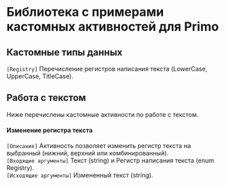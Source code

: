 # Библиотека с примерами кастомных активностей для Primo #

## Кастомные типы данных ##
```[Registry]``` Перечисление регистров написания текста (LowerCase, UpperCase, TitleCase).<br>

## Работа с текстом ##
Ниже перечислены кастомные активности по работе с текстом.

#### Изменение регистра текста ####
```[Описание]``` Активность позволяет изменить регистр текста на выбранный (нижний, верхний или комбинированный).<br>
```[Входящие аргументы]``` Текст (string) и Регистр написания текста (enum Registry).<br>
```[Исходящие аргументы]``` Измененный текст (string).